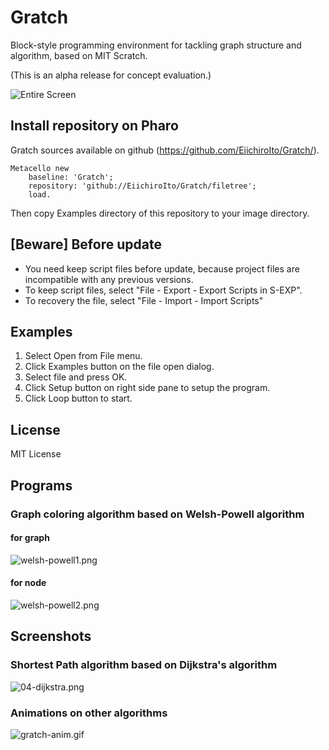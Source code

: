 # Gratch
Block-style programming environment for tackling graph structure and algorithm, based on MIT Scratch. 

(This is an alpha release for concept evaluation.)

![Entire Screen](https://raw.githubusercontent.com/EiichiroIto/Gratch/master/src/images/Gratch.png)

## Install repository on Pharo
Gratch sources available on github (https://github.com/EiichiroIto/Gratch/).
```
Metacello new
    baseline: 'Gratch';
    repository: 'github://EiichiroIto/Gratch/filetree';
    load.
```

Then copy Examples directory of this repository to your image directory.

## [Beware] Before update
* You need keep script files before update, because project files are incompatible with any previous versions.
* To keep script files, select "File - Export - Export Scripts in S-EXP".
* To recovery the file, select "File - Import - Import Scripts"

## Examples
1. Select Open from File menu.
2. Click Examples button on the file open dialog.
3. Select file and press OK.
4. Click Setup button on right side pane to setup the program.
5. Click Loop button to start.

## License
MIT License

## Programs
### Graph coloring algorithm based on Welsh-Powell algorithm
#### for graph
![welsh-powell1.png](https://raw.githubusercontent.com/EiichiroIto/Gratch/master/src/images/welsh-powell1.png)
#### for node
![welsh-powell2.png](https://raw.githubusercontent.com/EiichiroIto/Gratch/master/src/images/welsh-powell2.png)

## Screenshots
### Shortest Path algorithm based on Dijkstra's algorithm
![04-dijkstra.png](https://raw.githubusercontent.com/EiichiroIto/Gratch/master/src/images/04-dijkstra.png)

### Animations on other algorithms
![gratch-anim.gif](https://raw.githubusercontent.com/EiichiroIto/Gratch/master/src/images/gratch-anim.gif)
